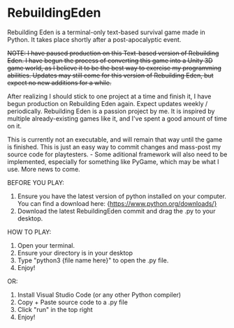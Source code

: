 # RebuildingEden
Rebuilding Eden is a terminal-only text-based survival game made in Python. It takes place shortly after a post-apocalyptic event.

<s> NOTE: I have paused production on this Text-based version of Rebuilding Eden. I have begun the process of converting this game into a Unity 3D game world, as I believe it to be the best way to exercise my programming abilities. Updates may still come for this version of Rebuilding Eden, but expect no new additions for a while. </s>

After realizing I should stick to one project at a time and finish it, I have begun production on Rebuilding Eden again. Expect updates weekly / periodically.
Rebuilding Eden is a passion project by me. It is inspired by multiple already-existing games like it, and I've spent a good amount of time on it.

This is currently not an executable, and will remain that way until the game is finished. This is just an 
easy way to commit changes and mass-post my source code for playtesters. - Some aditional framework will also need to be implemented, especially for something like PyGame, which may be what I use. More news to come.

BEFORE YOU PLAY:

1) Ensure you have the latest version of python installed on your computer. You can find a download here: {https://www.python.org/downloads/}
2) Download the latest RebuildingEden commit and drag the .py to your desktop.

HOW TO PLAY:
1) Open your terminal. 
2) Ensure your directory is in your desktop
3) Type "python3 {file name here}" to open the .py file.
4) Enjoy!

OR:

1) Install Visual Studio Code (or any other Python compiler)
2) Copy + Paste source code to a .py file
3) Click "run" in the top right
4) Enjoy!
